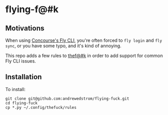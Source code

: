# flying-f@#k

## Motivations

When using [Concourse's Fly CLI](http://concourse.ci/fly-cli.html), you're often forced to `fly login` and `fly sync`, or you have some typo, and it's kind of annoying.

This repo adds a few rules to [thef@#k](https://github.com/nvbn/thefuck) in order to add support for common Fly CLI issues.

## Installation 

To install:

```
git clone git@github.com:andrewedstrom/flying-fuck.git 
cd flying-fuck
cp *.py ~/.config/thefuck/rules
```
